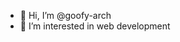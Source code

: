 - 👋 Hi, I’m @goofy-arch
- 👀 I’m interested in web development


<!---
goofy-arch/goofy-arch is a ✨ special ✨ repository because its `README.md` (this file) appears on your GitHub profile.
You can click the Preview link to take a look at your changes.
--->

